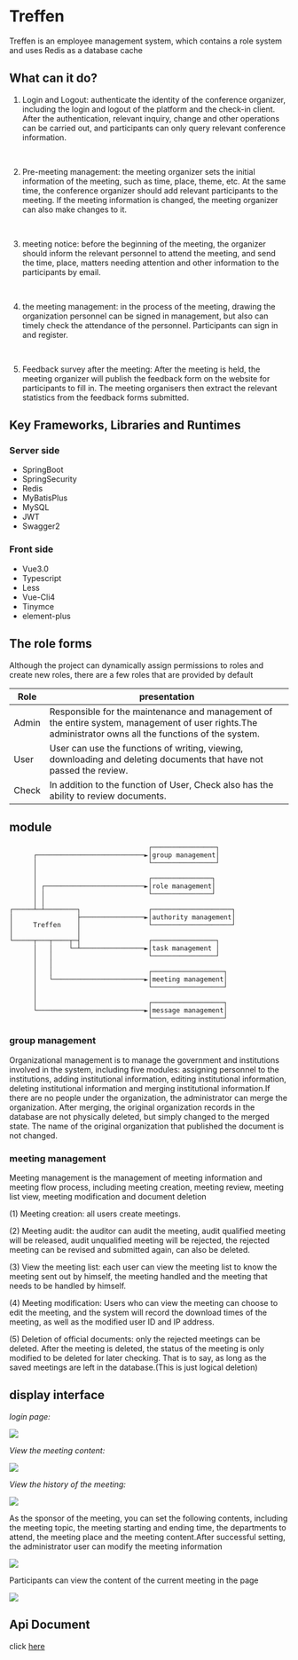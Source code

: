 # Treffen

Treffen is an employee management system, which contains a role system and uses Redis as a database cache

## What can it do?

1. Login and Logout: authenticate the identity of the conference organizer, including the login and logout of the platform and the check-in client. After the authentication, relevant inquiry, change and other operations can be carried out, and participants can only query relevant conference information.

<br>

2. Pre-meeting management: the meeting organizer sets the initial information of the meeting, such as time, place, theme, etc.
At the same time, the conference organizer should add relevant participants to the meeting.
If the meeting information is changed, the meeting organizer can also make changes to it.

<br>

3. meeting notice: before the beginning of the meeting, the organizer should inform the relevant personnel to attend the meeting, and send the time, place, matters needing attention and other information to the participants by email.

<br>

4. the meeting management: in the process of the meeting, drawing the organization personnel can be signed in management, but also can timely check the attendance of the personnel.
Participants can sign in and register.

<br>

5. Feedback survey after the meeting: After the meeting is held, the meeting organizer will publish the feedback form on the website for participants to fill in.
The meeting organisers then extract the relevant statistics from the feedback forms submitted.

## Key Frameworks, Libraries and Runtimes

### Server side

* SpringBoot
* SpringSecurity
* Redis
* MyBatisPlus
* MySQL
* JWT
* Swagger2

### Front side

* Vue3.0
* Typescript
* Less
* Vue-Cli4
* Tinymce
* element-plus


## The role forms

Although the project can dynamically assign permissions to roles and create new roles, there are a few roles that are provided by default

| Role  | presentation                                                                                                                                           |
| ----- | ------------------------------------------------------------------------------------------------------------------------------------------------------ |
| Admin | Responsible for the maintenance and management of the entire system, management of user rights.The administrator owns all the functions of the system. |
| User  | User can use the functions of writing, viewing, downloading and deleting documents that have not passed the review.                                    |
| Check | In addition to the function of User, Check also has the ability to review documents.                                                                   |

## module

```
                                   ┌────────────────┐
      ┌───────────────────────────►│group management│
      │                            └────────────────┘
      │
      │                            ┌───────────────┐
      │ ┌─────────────────────────►│role management│
      │ │                          └───────────────┘
      │ │
┌─────┴─┴────────┐                 ┌────────────────────┐
│                ├────────────────►│authority management│
│     Treffen    │                 └────────────────────┘
│                │
└─────┬───┬────┬─┤                 ┌────────────────┐
      │   │    └─┴────────────────►│task management │
      │   │                        └────────────────┘
      │   │
      │   │                        ┌──────────────────┐
      │   └───────────────────────►│meeting management│
      │                            └──────────────────┘
      │
      │                            ┌──────────────────┐
      └───────────────────────────►│message management│
                                   └──────────────────┘
```

### group management
Organizational management is to manage the government and institutions involved in the system, including five modules: assigning personnel to the institutions, adding institutional information, editing institutional information, deleting institutional information and merging institutional information.If there are no people under the organization, the administrator can merge the organization. After merging, the original organization records in the database are not physically deleted, but simply changed to the merged state. The name of the original organization that published the document is not changed.


### meeting management
Meeting management is the management of meeting information and meeting flow process, including meeting creation, meeting review, meeting list view, meeting modification and document deletion

(1) Meeting creation: all users create meetings.

(2) Meeting audit: the auditor can audit the meeting, audit qualified meeting will be released, audit unqualified meeting will be rejected, the rejected meeting can be revised and submitted again, can also be deleted.

(3) View the meeting list: each user can view the meeting list to know the meeting sent out by himself, the meeting handled and the meeting that needs to be handled by himself.

(4) Meeting modification: Users who can view the meeting can choose to edit the meeting, and the system will record the download times of the meeting, as well as the modified user ID and IP address.

(5) Deletion of official documents: only the rejected meetings can be deleted. After the meeting is deleted, the status of the meeting is only modified to be deleted for later checking. That is to say, as long as the saved meetings are left in the database.(This is just logical deletion)


## display interface


*login page:*

![](https://images.alsritter.icu/images/2021/04/06/20210406123927.png)

*View the meeting content:*

![](https://images.alsritter.icu/images/2021/04/06/20210406124036.png)

*View the history of the meeting:*

![](https://images.alsritter.icu/images/2021/04/06/20210406124141.png)

As the sponsor of the meeting, you can set the following contents, including the meeting topic, the meeting starting and ending time, the departments to attend, the meeting place and the meeting content.After successful setting, the administrator user can modify the meeting information

![](https://images.alsritter.icu/images/2021/04/06/20210406124309.png)


Participants can view the content of the current meeting in the page

![](https://images.alsritter.icu/images/2021/04/06/20210406124402.png)

## Api Document 

click [here](https://github.com/alsritter/Treffen/blob/master/Document/READEME.md)
